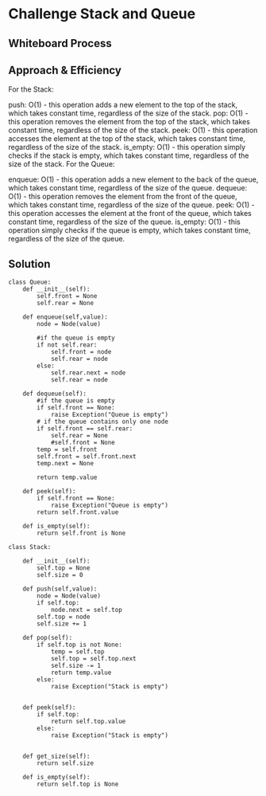 # Challenge Stack and Queue 

## Whiteboard Process
<!-- Embedded whiteboard image -->

## Approach & Efficiency
For the Stack:

push: O(1) - this operation adds a new element to the top of the stack, which takes constant time, regardless of the size of the stack.
pop: O(1) - this operation removes the element from the top of the stack, which takes constant time, regardless of the size of the stack.
peek: O(1) - this operation accesses the element at the top of the stack, which takes constant time, regardless of the size of the stack.
is_empty: O(1) - this operation simply checks if the stack is empty, which takes constant time, regardless of the size of the stack.
For the Queue:

enqueue: O(1) - this operation adds a new element to the back of the queue, which takes constant time, regardless of the size of the queue.
dequeue: O(1) - this operation removes the element from the front of the queue, which takes constant time, regardless of the size of the queue.
peek: O(1) - this operation accesses the element at the front of the queue, which takes constant time, regardless of the size of the queue.
is_empty: O(1) - this operation simply checks if the queue is empty, which takes constant time, regardless of the size of the queue.
## Solution
<!-- Show how to run your code, and examples of it in action -->
```
class Queue:
    def __init__(self):
        self.front = None
        self.rear = None

    def enqueue(self,value):
        node = Node(value)

        #if the queue is empty
        if not self.rear:
            self.front = node
            self.rear = node
        else:
            self.rear.next = node
            self.rear = node

    def dequeue(self):
        #if the queue is empty
        if self.front == None:
            raise Exception("Queue is empty")
        # if the queue contains only one node
        if self.front == self.rear:
            self.rear = None
            #self.front = None
        temp = self.front
        self.front = self.front.next
        temp.next = None

        return temp.value

    def peek(self):
        if self.front == None:
            raise Exception("Queue is empty")
        return self.front.value
    
    def is_empty(self):
        return self.front is None

class Stack:

    def __init__(self):
        self.top = None
        self.size = 0

    def push(self,value):
        node = Node(value)
        if self.top:
            node.next = self.top
        self.top = node
        self.size += 1

    def pop(self):
        if self.top is not None:
            temp = self.top
            self.top = self.top.next
            self.size -= 1
            return temp.value
        else:
            raise Exception("Stack is empty")


    def peek(self):
        if self.top:
            return self.top.value
        else:
            raise Exception("Stack is empty")

        
    def get_size(self):
        return self.size

    def is_empty(self):
        return self.top is None        


```